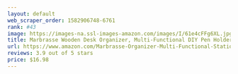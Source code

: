 ```yaml
---
layout: default 
﻿web_scraper_order: 1582906748-6761
rank: #43
image: https://images-na.ssl-images-amazon.com/images/I/61e4cFFg6XL.jpg
title: Marbrasse Wooden Desk Organizer, Multi-Functional DIY Pen Holder Box, Desktop…
url: https://www.amazon.com/Marbrasse-Organizer-Multi-Functional-Stationary-B11-Cherry/dp/B07T66589H/ref=zg_mw_office-products_43?_encoding=UTF8&psc=1&refRID=P0ECJQ11PPCC8ZJ2K329
reviews: 3.9 out of 5 stars
price: $16.98 
---
```

